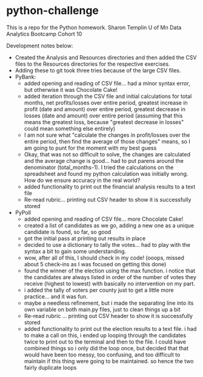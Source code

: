 # python-challenge
This is a repo for the Python homework.
Sharon Templin
U of Mn Data Analytics Bootcamp Cohort 10


Development notes below:
- Created the Analysis and Resources directories and then added the CSV files to the Resources directories for the respective exercises.
- Adding these to git took three tries because of the large CSV files.  
- PyBank:
  - added opening and reading of CSV file... had a minor syntax error, but otherwise it was Chocolate Cake!
  - added iteration through the CSV file and initial calculations for total months, net profits/losses over entire period, greatest increase in profit (date and amount) over entire period, greatest decrease in losses (date and amount) over entire period (assuming that this means the greatest loss, because "greatest decrease in losses" could mean something else entirely)
  - I am not sure what "calculate the changes in profit/losses over the entire period, then find the average of those changes" means, so I am going to punt for the moment with my best guess
  - Okay, that was not so difficult to solve, the changes are calculated and the average change is good... had to put parens around the denominator (total_months-1).  I tried the calculations on the spreadsheet and found my python calculation was initially wrong.  How do we ensure accuracy in the real world? 
  - added functionality to print out the financial analysis results to a text file
  - Re-read rubric... printing out CSV header to show it is successfully stored 
- PyPoll
  - added opening and reading of CSV file... more Chocolate Cake!
  - created a list of candidates as we go, adding a new one as a unique candidate is found, so far, so good
  - got the initial pass at printing out results in place
  - decided to use a dictionary to tally the votes... had to play with the syntax a bit to gain some understanding.
  - wow, after all of this, I should check in my code! (ooops, missed about 5 check-ins as I was focused on getting this done)
  - found the winner of the election using the max function.  i notice that the candidates are always listed in order of the number of votes they receive (highest to lowest) with basically no intervention on my part.
  - i added the tally of voters per county just to get a little more practice... and it was fun.
  - maybe a needless refinement, but i made the separating line into its own variable on both main.py files, just to clean things up a bit
  - Re-read rubric ... printing out CSV header to show it is successfully stored
  - added functionality to print out the election results to a text file.  i had to make a call on this, i ended up looping through the candidates twice to print out to the terminal and then to the file.  I could have combined things so i only did the loop once, but decided that that would have been too messy, too confusing, and too difficult to maintain if this thing were going to be maintained.  so hence the two fairly duplicate loops